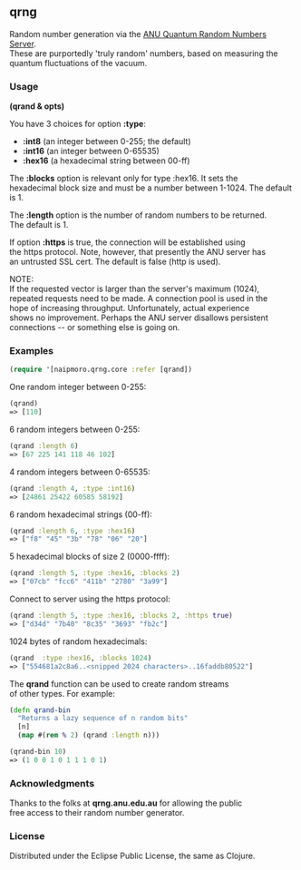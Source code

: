 ## qrng

Random number generation via the [ANU Quantum Random Numbers Server](http://qrng.anu.edu.au/index.php).  
These are purportedly 'truly random' numbers, based on measuring the  
quantum fluctuations of the vacuum.

### Usage

**(qrand & opts)**

You have 3 choices for option **:type**:  
* __:int8__   (an integer between 0-255; the default)  
* __:int16__   (an integer between 0-65535)  
* __:hex16__   (a hexadecimal string between 00-ff)  
  
The **:blocks** option is relevant only for type :hex16. It sets the  
hexadecimal block size and must be a number between 1-1024. The default   
is 1.

The **:length** option is the number of random numbers to be returned.  
The default is 1.

If option **:https** is true, the connection will be established using  
the https protocol. Note, however, that presently the ANU server has  
an untrusted SSL cert. The default is false (http is used).

NOTE:  
If the requested vector is larger than the server's maximum (1024),  
repeated requests need to be made. A connection pool is used in the  
hope of increasing throughput. Unfortunately, actual experience  
shows no improvement. Perhaps the ANU server disallows persistent  
connections -- or something else is going on.

### Examples

```clj
(require '[naipmoro.qrng.core :refer [qrand])
```

One random integer between 0-255:  

```clj
(qrand)  
=> [110]
```

6 random integers between 0-255:  
 
```clj
(qrand :length 6)  
=> [67 225 141 118 46 102]
```

4 random integers between 0-65535:  

```clj  
(qrand :length 4, :type :int16)  
=> [24861 25422 60585 58192]
```

6 random hexadecimal strings (00-ff):  

```clj  
(qrand :length 6, :type :hex16)  
=> ["f8" "45" "3b" "78" "06" "20"]
```

5 hexadecimal blocks of size 2 (0000-ffff):  
  
```clj
(qrand :length 5, :type :hex16, :blocks 2)  
=> ["07cb" "fcc6" "411b" "2780" "3a99"]
```

Connect to server using the https protocol:  

```clj
(qrand :length 5, :type :hex16, :blocks 2, :https true)  
=> ["d34d" "7b40" "8c35" "3693" "fb2c"]
```

1024 bytes of random hexadecimals:  

```clj
(qrand  :type :hex16, :blocks 1024)  
=> ["554681a2c8a6..<snipped 2024 characters>..16faddb80522"]
```

The **qrand** function can be used to create random streams  
of other types. For example:

```clj
(defn qrand-bin
  "Returns a lazy sequence of n random bits"
  [n]
  (map #(rem % 2) (qrand :length n)))

(qrand-bin 10)
=> (1 0 0 1 0 1 1 1 0 1)
```

### Acknowledgments

Thanks to the folks at **qrng.anu.edu.au** for allowing the public  
free access to their random number generator.

### License

Distributed under the Eclipse Public License, the same as Clojure.